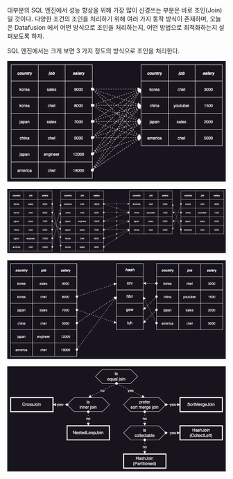 대부분의 SQL 엔진에서 성능 향상을 위해 가장 많이 신경쓰는 부분은 바로 조인(Join)일 것이다. 다양한 조건의 조인을 처리하기 위해 여러 가지 동작 방식이 존재하며, 오늘은 Datafusion 에서 어떤 방식으로 조인을 처리하는지, 어떤 방법으로 최적화하는지 살펴보도록 하자.

SQL 엔진에서는 크게 보면 3 가지 정도의 방식으로 조인을 처리한다.

![join0.png](./join0.png)

![join1.png](./join1.png)

![join2.png](./join2.png)

![join.strategies.png](./join.strategies.png)
